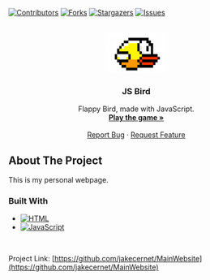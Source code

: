 <a name="readme-top"></a>

[![Contributors][contributors-shield]][contributors-url]
[![Forks][forks-shield]][forks-url]
[![Stargazers][stars-shield]][stars-url]
[![Issues][issues-shield]][issues-url]



<!-- PROJECT LOGO -->
<br />
<div align="center">
  <a href="https://jakecernet.github.io/JS-Flappy-Bird/" target="_blank">
    <img src="assets/bird.png" alt="Logo" width="120" height="80">
  </a>

<h3 align="center">JS Bird</h3>

  <p align="center">
    Flappy Bird, made with JavaScript.
    <br />
    <a href="https://jakecernet.github.io/JS-Flappy-Bird/" target="_blank"><strong>Play the game »</strong></a>
    <br />
    <br />
    <a href="https://github.com/jakecernet/MainWebsite/issues">Report Bug</a>
    ·
    <a href="https://github.com/jakecernet/MainWebsite/issues">Request Feature</a>
  </p>
</div>



<!-- ABOUT THE PROJECT -->
## About The Project

This is my personal webpage.



### Built With

* [![HTML][HTML5]][Next-url]
* [![JavaScript][JavaScript]][React-url]

<br>

Project Link: [https://github.com/jakecernet/MainWebsite](https://github.com/jakecernet/MainWebsite)


<!-- MARKDOWN LINKS & IMAGES -->
<!-- https://www.markdownguide.org/basic-syntax/#reference-style-links -->
[contributors-shield]: https://img.shields.io/github/contributors/jakecernet/MainWebsite.svg?style=for-the-badge
[contributors-url]: https://github.com/jakecernet/MainWebsite/graphs/contributors
[forks-shield]: https://img.shields.io/github/forks/jakecernet/MainWebsite.svg?style=for-the-badge
[forks-url]: https://github.com/jakecernet/MainWebsite/network/members
[stars-shield]: https://img.shields.io/github/stars/jakecernet/MainWebsite.svg?style=for-the-badge
[stars-url]: https://github.com/jakecernet/MainWebsite/stargazers
[issues-shield]: https://img.shields.io/github/issues/jakecernet/MainWebsite.svg?style=for-the-badge
[issues-url]: https://github.com/jakecernet/MainWebsite/issues
[HTML5]: 	https://img.shields.io/badge/HTML5-E34F26?style=for-the-badge&logo=html5&logoColor=white
[Next-url]: https://en.wikipedia.org/wiki/HTML5
[JavaScript]: https://img.shields.io/badge/JavaScript-F7DF1E?style=for-the-badge&logo=javascript&logoColor=black
[React-url]: https://en.wikipedia.org/wiki/JavaScript
